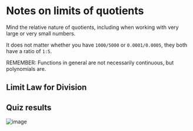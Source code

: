 # Notes on limits of quotients


Mind the relative nature of quotients, including when working with very large or very small numbers. 

It does not matter whether you have `1000/5000` or `0.0001/0.0005`, they both have a ratio of `1:5`. 

REMEMBER: Functions in general are not necessarily continuous, but polynomials are. 

## Limit Law for Division

## Quiz results
![image](https://github.com/user-attachments/assets/433e0238-a788-4167-8a61-d02d9bc20d35)

